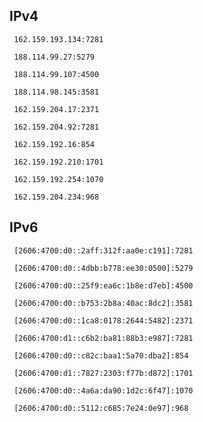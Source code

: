 ## IPv4
```
 162.159.193.134:7281
```
```
 188.114.99.27:5279
```
```
 188.114.99.107:4500
```
```
 188.114.98.145:3581
```
```
 162.159.204.17:2371
```
```
 162.159.204.92:7281
```
```
 162.159.192.16:854
```
```
 162.159.192.210:1701
```
```
 162.159.192.254:1070
```
```
 162.159.204.234:968
```

## IPv6
```
 [2606:4700:d0::2aff:312f:aa0e:c191]:7281
```
```
 [2606:4700:d0::4dbb:b778:ee30:0500]:5279
```
```
 [2606:4700:d0::25f9:ea6c:1b8e:d7eb]:4500
```
```
 [2606:4700:d0::b753:2b8a:40ac:8dc2]:3581
```
```
 [2606:4700:d0::1ca8:0178:2644:5482]:2371
```
```
 [2606:4700:d1::c6b2:ba81:88b3:e987]:7281
```
```
 [2606:4700:d0::c82c:baa1:5a70:dba2]:854
```
```
 [2606:4700:d1::7827:2303:f77b:d872]:1701
```
```
 [2606:4700:d0::4a6a:da90:1d2c:6f47]:1070
```
```
 [2606:4700:d0::5112:c685:7e24:0e97]:968
```
